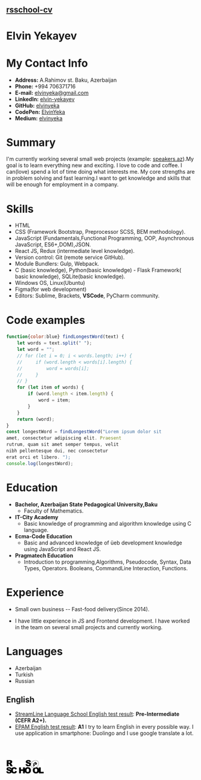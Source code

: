 ## [rsschool-cv](rsccool-cv)


# Elvin Yekayev

# My Contact Info

* **Address:** A.Rahimov st. Baku, Azerbaijan
* **Phone:** +994 706371716
* **E-mail:** [elvinyeka@gmail.com](elvinyeka@gmail.com)
* **LinkedIn:** [elvin-yekayev](https://www.linkedin.com/in/elvin-yekayev/)
* **GitHub:** [elvinyeka](https://github.com/elvinyeka)
* **CodePen:** [ElvinYeka](https://codepen.io/ElvinYeka)
* **Medium:** [elvinyeka](https://elvinyeka.medium.com/)


# Summary

I'm currently working several small web projects (example: [speakers.az](http://speakers.az/)).My goal is to learn everything new and exciting. I love to code and coffee. I can(love) spend a lot of time doing what interests me. My core strengths  are in problem solving and fast learning.I want to get knowledge and skills that will be enough for employment in a company. 

# Skills

* HTML
* CSS (Framework Bootstrap, Preprocessor SCSS, BEM methodology).
* JavaScript (Fundamentals,Functional Programming, OOP, Asynchronous JavaScript, ES6+,DOM),JSON.
* React JS, Redux (intermediate level knowledge).
* Version control: Git (remote service GitHub).
* Module Bundlers: Gulp, Webpack.
* C (basic knowledge), Python(basic knowledge) - Flask Framework( basic knowledge), SQLite(basic knowledge).
* Windows OS, Linux(Ubuntu)
* Figma(for web development)
* Editors: Sublime, Brackets, **VSCode**, PyCharm community.

# Code examples

```js
function{color:blue} findLongestWord(text) {
    let words = text.split(" ");
    let word = "";
    // for (let i = 0; i < words.length; i++) {
    //     if (word.length < words[i].length) {
    //         word = words[i];
    //     }
    // }
    for (let item of words) {
        if (word.length < item.length) {
            word = item;
        }
    }
    return (word);
}
const longestWord = findLongestWord("Lorem ipsum dolor sit 
amet, consectetur adipiscing elit. Praesent 
rutrum, quam sit amet semper tempus, velit 
nibh pellentesque dui, nec consectetur 
erat orci et libero. ");
console.log(longestWord);
```
# Education

* **Bachelor, Azerbaijan State Pedagogical University,Baku**
    * Faculty of Mathematics.
* **IT-City Academy**
    * Basic knowledge of programming and algorithm knowledge using C language.
* **Ecma-Code Education**
    * Basic and advanced knowledge of üeb development knowledge using JavaScript and React JS.
* **Pragmatech Education**
    * Introduction to programming,Algorithms, Pseudocode, Syntax,  Data Types,  Operators. Booleans,  CommandLine Interaction, Functions.


# Experience

* Small own business -- Fast-food delivery(Since 2014).

* I have little experience in JS and Frontend development. I have worked in the team on several small projects and currently working.

# Languages

- Azerbaijan
- Turkish
- Russian
## English 
-  [StreamLine Language School English test result](https://test.str.by/mod/quiz/view.php?id=1176): **Pre-Intermediate (CEFR A2+).** 
-  [EPAM English test result](https://examinator.epam.com/Main/PersonalAssignments): **A1**
I try to learn English in every possible way. I use application in smartphone:  Duolingo and I use google translate a lot. 



<br>
<br>

[<img align="center" alt="rsschool" width="100px"  src="img/rs_school_js.svg" />](https://rs.school/) 

